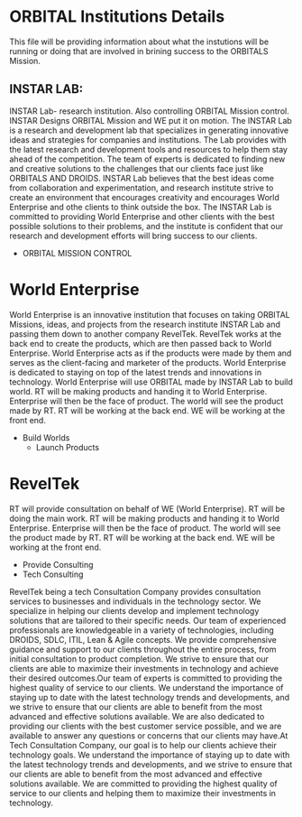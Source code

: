 # ORBITAL Institutions Details

This file will be providing information about what the instutions will be running or doing that are involved in brining success to the ORBITALS Mission.

## INSTAR LAB:
INSTAR Lab- research institution. Also controlling ORBITAL Mission control. INSTAR Designs ORBITAL Mission and WE put it on motion. The INSTAR Lab is a research and development lab that specializes in generating innovative ideas and strategies for companies and institutions. The Lab provides with the latest research and development tools and resources to help them stay ahead of the competition. The team of experts is dedicated to finding new and creative solutions to the challenges that our clients face just like ORBITALS AND DROIDS. INSTAR Lab believes that the best ideas come from collaboration and experimentation, and research institute strive to create an environment that encourages creativity and encourages World Enterprise and othe clients to think outside the box.  The INSTAR Lab is committed to providing World Enterprise and other clients with the best possible solutions to their problems, and the institute is confident that our research and development efforts will bring success to our clients. 
   * ORBITAL MISSION CONTROL

# World Enterprise 
World Enterprise is an innovative institution that focuses on taking ORBITAL Missions, ideas, and projects from the research institute INSTAR Lab and passing them down to another company RevelTek. RevelTek works at the back end to create the products, which are then passed back to World Enterprise. World Enterprise acts as if the products were made by them and serves as the client-facing and marketer of the products. World Enterprise is dedicated to staying on top of the latest trends and innovations in technology.
World Enterprise will use ORBITAL made by INSTAR Lab to build world. RT will be making products and handing it to World Enterprise. Enterprise will then be the face of product. The world will see the product made by RT. RT will be working at the back end. WE will be working at the front end.
   * Build Worlds
     * Launch Products

# RevelTek
RT will provide consultation on behalf of WE (World Enterprise). RT will be doing the main work. RT will be making products and handing it to World Enterprise. Enterprise will then be the face of product. The world will see the product made by RT. RT will be working at the back end. WE will be working at the front end. 
   * Provide Consulting
   * Tech Consulting

RevelTek being a tech Consultation Company provides consultation services to businesses and individuals in the technology sector. We specialize in helping our clients develop and implement technology solutions that are tailored to their specific needs. Our team of experienced professionals are knowledgeable in a variety of technologies, including DROIDS, SDLC, ITIL, Lean & Agile concepts. We provide comprehensive guidance and support to our clients throughout the entire process, from initial consultation to product completion. We strive to ensure that our clients are able to maximize their investments in technology and achieve their desired outcomes.Our team of experts is committed to providing the highest quality of service to our clients. We understand the importance of staying up to date with the latest technology trends and developments, and we strive to ensure that our clients are able to benefit from the most advanced and effective solutions available. We are also dedicated to providing our clients with the best customer service possible, and we are available to answer any questions or concerns that our clients may have.At Tech Consultation Company, our goal is to help our clients achieve their technology goals. We understand the importance of staying up to date with the latest technology trends and developments, and we strive to ensure that our clients are able to benefit from the most advanced and effective solutions available. We are committed to providing the highest quality of service to our clients and helping them to maximize their investments in technology.
